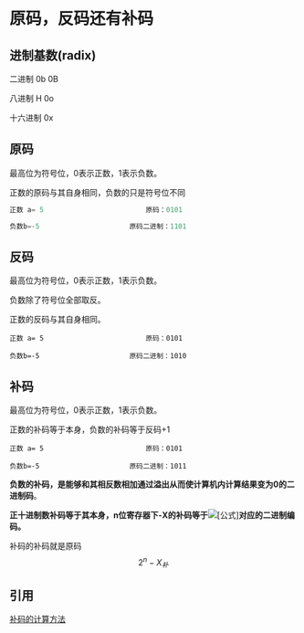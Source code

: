 # 原码，反码还有补码
## 进制基数(radix)

二进制 0b 0B

八进制 H 0o

十六进制 0x

## 原码

最高位为符号位，0表示正数，1表示负数。

正数的原码与其自身相同，负数的只是符号位不同

```c
正数 a= 5 						原码：0101

负数b=-5						原码二进制：1101
```

## 反码

最高位为符号位，0表示正数，1表示负数。

负数除了符号位全部取反。

正数的反码与其自身相同。

```
正数 a= 5 						原码：0101

负数b=-5						原码二进制：1010
```

## 补码

最高位为符号位，0表示正数，1表示负数。

正数的补码等于本身，负数的补码等于反码+1

```
正数 a= 5 						原码：0101

负数b=-5						原码二进制：1011
```

**负数的补码，是能够和其相反数相加通过溢出从而使计算机内计算结果变为0的二进制码**。

**正十进制数补码等于其本身，n位寄存器下-X的补码等于**![[公式]](https://www.zhihu.com/equation?tex=2%5En-X)**对应的二进制编码。**

补码的补码就是原码
$$
2^{n} - X_{补}
$$

## 引用

[补码的计算方法](https://zhuanlan.zhihu.com/p/376848035)

